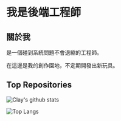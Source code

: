 # 我是後端工程師

## 關於我

是一個碰到系統問題不會退縮的工程師。

在這邊是我的創作園地，不定期開發出新玩具。

<!--
**PolloChang/pollochang** is a ✨ _special_ ✨ repository because its `README.md` (this file) appears on your GitHub profile.

Here are some ideas to get you started:

- 🔭 I’m currently working on ...
- 🌱 I’m currently learning ...
- 👯 I’m looking to collaborate on ...
- 🤔 I’m looking for help with ...
- 💬 Ask me about ...
- 📫 How to reach me: ...
- 😄 Pronouns: ...
- ⚡ Fun fact: ...
-->
## Top Repositories

![Clay's github stats](https://github-readme-stats.vercel.app/api?username=pollochang&theme=gruvbox)

![Top Langs](https://github-readme-stats.vercel.app/api/top-langs/?username=pollochang&layout=compact&theme=gruvbox&langs_count=10)

